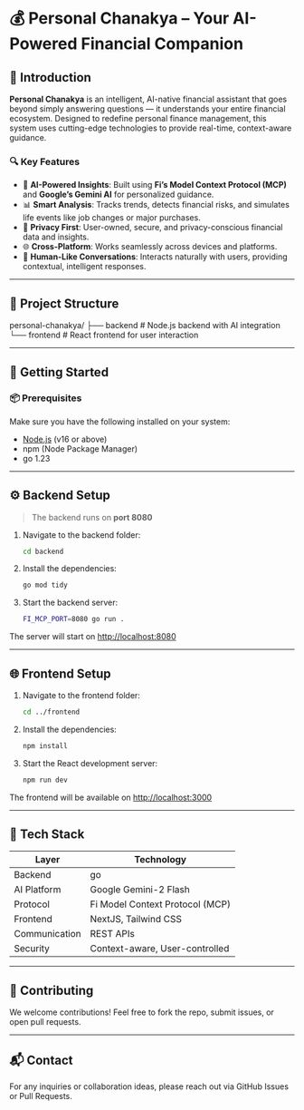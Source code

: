# 💰 Personal Chanakya – Your AI-Powered Financial Companion

## 🧠 Introduction

**Personal Chanakya** is an intelligent, AI-native financial assistant that goes beyond simply answering questions — it understands your entire financial ecosystem. Designed to redefine personal finance management, this system uses cutting-edge technologies to provide real-time, context-aware guidance.

### 🔍 Key Features

- 🤖 **AI-Powered Insights**: Built using **Fi’s Model Context Protocol (MCP)** and **Google’s Gemini AI** for personalized guidance.
- 📊 **Smart Analysis**: Tracks trends, detects financial risks, and simulates life events like job changes or major purchases.
- 🔐 **Privacy First**: User-owned, secure, and privacy-conscious financial data and insights.
- 🌐 **Cross-Platform**: Works seamlessly across devices and platforms.
- 💬 **Human-Like Conversations**: Interacts naturally with users, providing contextual, intelligent responses.

---

## 📁 Project Structure

personal-chanakya/
├── backend # Node.js backend with AI integration
└── frontend # React frontend for user interaction

---

## 🚀 Getting Started

### 📦 Prerequisites

Make sure you have the following installed on your system:

- [Node.js](https://nodejs.org/) (v16 or above)
- npm (Node Package Manager)
- go 1.23

---

## ⚙️ Backend Setup

> The backend runs on **port 8080**

1. Navigate to the backend folder:

    ```bash
    cd backend
    ```

2. Install the dependencies:

    ```bash
    go mod tidy
    ```

3. Start the backend server:

    ```bash
    FI_MCP_PORT=8080 go run .
    ```

The server will start on [http://localhost:8080](http://localhost:8080)

---

## 🌐 Frontend Setup

1. Navigate to the frontend folder:

    ```bash
    cd ../frontend
    ```

2. Install the dependencies:

    ```bash
    npm install
    ```

3. Start the React development server:

    ```bash
    npm run dev
    ```

The frontend will be available on [http://localhost:3000](http://localhost:9002)

---

## 🧰 Tech Stack

| Layer        | Technology                     |
|--------------|--------------------------------|
| Backend      | go                             |
| AI Platform  | Google Gemini-2 Flash          |
| Protocol     | Fi Model Context Protocol (MCP)|
| Frontend     | NextJS, Tailwind CSS           |
| Communication| REST APIs                      |
| Security     | Context-aware, User-controlled |


---

## 🙌 Contributing

We welcome contributions! Feel free to fork the repo, submit issues, or open pull requests.

---

## 📬 Contact

For any inquiries or collaboration ideas, please reach out via GitHub Issues or Pull Requests.


